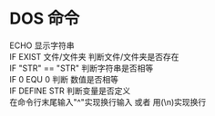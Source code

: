 # DOS 命令
ECHO 显示字符串  
IF EXIST 文件/文件夹 判断文件/文件夹是否存在  
IF "STR" == "STR" 判断字符串是否相等  
IF 0 EQU 0 判断 数值是否相等  
IF DEFINE STR 判断变量是否定义  
在命令行末尾输入"^"实现换行输入 或者 用(\n)实现换行